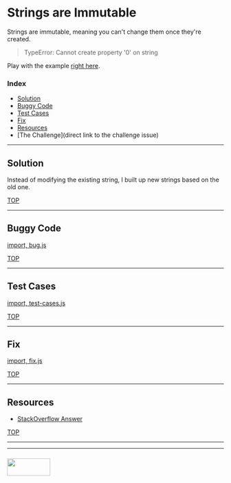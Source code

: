 # Strings are Immutable


Strings are immutable, meaning you can't change them once they're created.

> TypeError: Cannot create property '0' on string

Play with the example [right here](https://goo.gl/eicpFS).

### Index
* [Solution](#solution)
* [Buggy Code](#buggy-code)
* [Test Cases](#test-cases)
* [Fix](#fix)
* [Resources](#resources)
* [The Challenge](direct link to the challenge issue)

___

## Solution

Instead of modifying the existing string, I built up new strings based on the old one.

[TOP](#hoisting-inside-a-function)
___

## Buggy Code

[import, bug.js](./bug.js)

[TOP](#hoisting-inside-a-function)

___

## Test Cases

[import, test-cases.js](./test-cases.js)

[TOP](#hoisting-inside-a-function)

___

## Fix


[import, fix.js](./fix.js)

[TOP](#hoisting-inside-a-function)

___


## Resources

* [StackOverflow Answer](https://stackoverflow.com/questions/51185/are-javascript-strings-immutable-do-i-need-a-string-builder-in-javascript)



[TOP](#resources)

___
___
### <a href="http://elewa.education/blog" target="_blank"><img src="https://user-images.githubusercontent.com/18554853/34921062-506450ae-f97d-11e7-875f-6feeb26ad72d.png" width="100" height="40"/></a>
